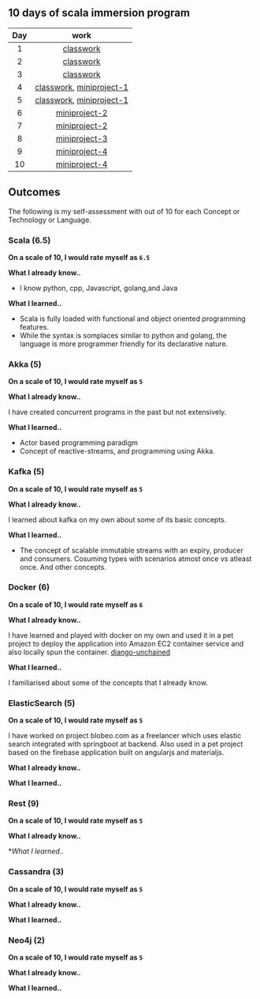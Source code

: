 ## 10 days of scala immersion program

Day|work
:-:|:-:
1|[classwork](https://github.com/tnkteja/scala-immersion-program/tree/master/class/1-Introduction)
2|[classwork](https://github.com/tnkteja/scala-immersion-program/tree/master/class/2-essentials-of-scala)
3|[classwork](https://github.com/tnkteja/scala-immersion-program/tree/master/class/3-object-oriented-programming-with-scala)
4|[classwork](https://github.com/tnkteja/scala-immersion-program/tree/master/class/3-object-oriented-programming-with-scala), [miniproject-1](https://github.com/tnkteja/scala-immersion-program/tree/master/miniproject-1)
5|[classwork](https://github.com/tnkteja/scala-immersion-program/tree/master/class/4-functional-programming-with-scala), [miniproject-1](https://github.com/tnkteja/scala-immersion-program/tree/master/miniproject-1)
6|[miniproject-2](https://github.com/tnkteja/scala-immersion-program/tree/master/miniproject-2)
7|[miniproject-2](https://github.com/tnkteja/scala-immersion-program/tree/master/miniproject-2)
8|[miniproject-3](https://github.com/tnkteja/scala-immersion-program/tree/master/miniproject-3)
9|[miniproject-4](https://github.com/tnkteja/scala-immersion-program/tree/master/miniproject-4)
10| [miniproject-4](https://github.com/tnkteja/scala-immersion-program/tree/master/miniproject-4)

## Outcomes
The following is my self-assessment with out of 10 for  each Concept or Technology or Language.

### Scala (6.5)
**On a scale of 10, I would rate myself as `6.5`**

**What I already know..**

* I know python, cpp, Javascript, golang,and Java

**What I learned..**

* Scala is fully loaded with functional and object oriented programming features.
* While the syntax is somplaces similar to python and golang, the language is more programmer friendly for its declarative nature.
### Akka (5)
**On a scale of 10, I would rate myself as `5`**

**What I already know..**

I have created concurrent programs in the past but not extensively.

**What I learned..**

* Actor based programming paradigm
* Concept of reactive-streams, and programming using Akka.

### Kafka (5)
**On a scale of 10, I would rate myself as `5`**

**What I already know..**

I learned about kafka on my own about some of its basic concepts.

**What I learned..**

* The concept of scalable immutable streams with an expiry, producer and consumers.
Cosuming types with scenarios atmost once vs atleast once. And other concepts.

### Docker (6)
**On a scale of 10, I would rate myself as `6`**

**What I already know..**

I have learned and played with docker on my own and used it in a pet project to deploy the application into Amazon EC2 container service and also locally spun the container. [django-unchained]()

**What I learned..**

I familiarised about some of the concepts that I already know.

### ElasticSearch (5)
**On a scale of 10, I would rate myself as `5`**

I have worked on project blobeo.com as a freelancer which uses elastic search integrated with springboot at backend.
Also used in a pet project based on the firebase application built on angularjs and materialjs.

**What I already know..**

**What I learned..**

### Rest (9)
**On a scale of 10, I would rate myself as `5`**
            
**What I already know..**
            
**What I learned..*
### Cassandra (3)
**On a scale of 10, I would rate myself as `5`**

**What I already know..**

**What I learned..**
### Neo4j (2)
**On a scale of 10, I would rate myself as `5`**

**What I already know..**

**What I learned..**

